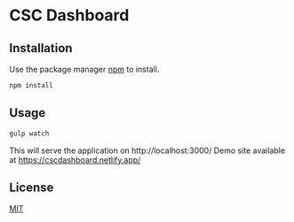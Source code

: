 # CSC Dashboard

## Installation

Use the package manager [npm](https://www.npmjs.com/) to install.

```bash
npm install
```

## Usage

```bash
gulp watch
```
This will serve the application on http://localhost:3000/
Demo site available at https://cscdashboard.netlify.app/

## License
[MIT](https://choosealicense.com/licenses/mit/)